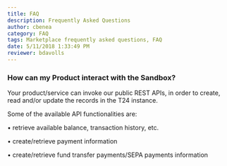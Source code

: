 ```yaml
---
title: FAQ
description: Frequently Asked Questions
author: cbenea
category: FAQ
tags: Marketplace frequently asked questions, FAQ
date: 5/11/2018 1:33:49 PM 
reviewer: bdavolls
---
```


### How can my Product interact with the Sandbox?

Your product/service can invoke our public REST APIs, in order to create, read and/or update the records in the T24 instance. 

Some of the available API functionalities are:

•	retrieve available balance, transaction history, etc.

•	create/retrieve payment information

•	create/retrieve fund transfer payments/SEPA payments information


